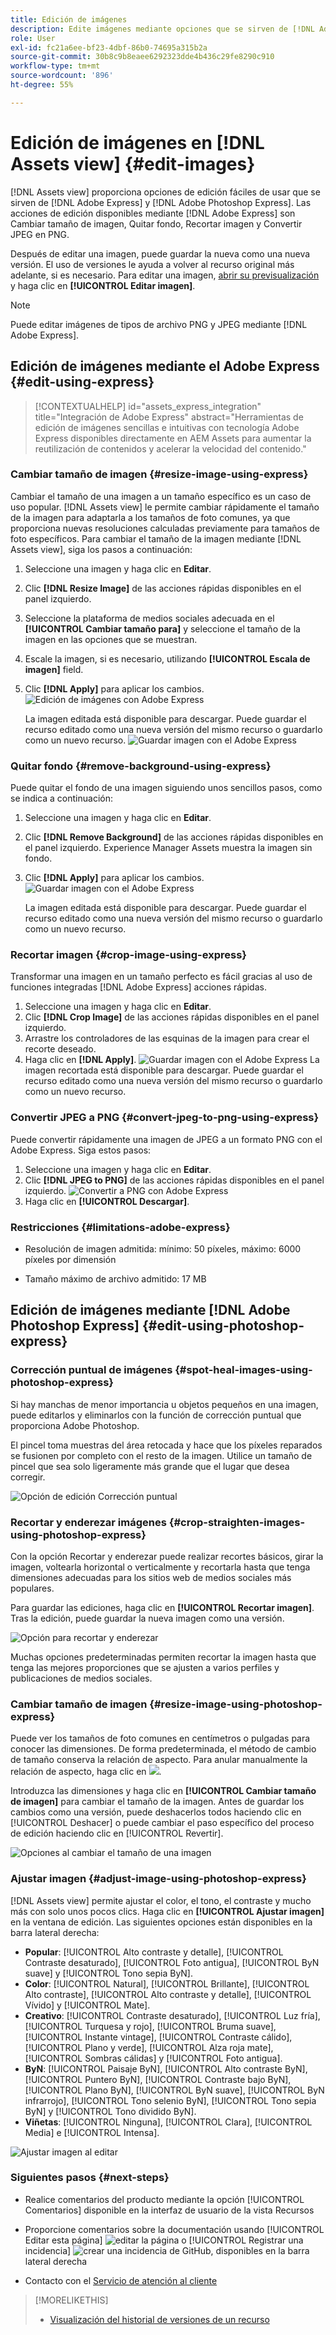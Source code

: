 ```yaml
---
title: Edición de imágenes
description: Edite imágenes mediante opciones que se sirven de [!DNL Adobe Photoshop Express] y guarde imágenes actualizadas como versiones.
role: User
exl-id: fc21a6ee-bf23-4dbf-86b0-74695a315b2a
source-git-commit: 30b8c9b8eaee6292323dde4b436c29fe8290c910
workflow-type: tm+mt
source-wordcount: '896'
ht-degree: 55%

---
```


# Edición de imágenes en [!DNL Assets view] {#edit-images}

[!DNL Assets view] proporciona opciones de edición fáciles de usar que se sirven de [!DNL Adobe Express] y [!DNL Adobe Photoshop Express]. Las acciones de edición disponibles mediante [!DNL Adobe Express] son Cambiar tamaño de imagen, Quitar fondo, Recortar imagen y Convertir JPEG en PNG.

Después de editar una imagen, puede guardar la nueva como una nueva versión. El uso de versiones le ayuda a volver al recurso original más adelante, si es necesario. Para editar una imagen, [abrir su previsualización](/help/assets/navigate-assets-view.md) y haga clic en **[!UICONTROL Editar imagen]**.

>[!NOTE]
>
>Puede editar imágenes de tipos de archivo PNG y JPEG mediante [!DNL Adobe Express].

<!--The editing actions that are available are Spot healing, Crop and straighten, Resize image, and Adjust image.-->

## Edición de imágenes mediante el Adobe Express {#edit-using-express}

>[!CONTEXTUALHELP]
>id="assets_express_integration"
>title="Integración de Adobe Express"
>abstract="Herramientas de edición de imágenes sencillas e intuitivas con tecnología Adobe Express disponibles directamente en AEM Assets para aumentar la reutilización de contenidos y acelerar la velocidad del contenido."

### Cambiar tamaño de imagen {#resize-image-using-express}

Cambiar el tamaño de una imagen a un tamaño específico es un caso de uso popular. [!DNL Assets view] le permite cambiar rápidamente el tamaño de la imagen para adaptarla a los tamaños de foto comunes, ya que proporciona nuevas resoluciones calculadas previamente para tamaños de foto específicos. Para cambiar el tamaño de la imagen mediante [!DNL Assets view], siga los pasos a continuación:

1. Seleccione una imagen y haga clic en **Editar**.
2. Clic **[!DNL Resize Image]** de las acciones rápidas disponibles en el panel izquierdo.
3. Seleccione la plataforma de medios sociales adecuada en el **[!UICONTROL Cambiar tamaño para]** y seleccione el tamaño de la imagen en las opciones que se muestran.
4. Escale la imagen, si es necesario, utilizando **[!UICONTROL Escala de imagen]** field.
5. Clic **[!DNL Apply]** para aplicar los cambios.
   ![Edición de imágenes con Adobe Express](assets/adobe-express-resize-image.png)

   La imagen editada está disponible para descargar. Puede guardar el recurso editado como una nueva versión del mismo recurso o guardarlo como un nuevo recurso.
   ![Guardar imagen con el Adobe Express](assets/adobe-express-resize-save.png)

### Quitar fondo {#remove-background-using-express}

Puede quitar el fondo de una imagen siguiendo unos sencillos pasos, como se indica a continuación:

1. Seleccione una imagen y haga clic en **Editar**.
2. Clic **[!DNL Remove Background]** de las acciones rápidas disponibles en el panel izquierdo. Experience Manager Assets muestra la imagen sin fondo.
3. Clic **[!DNL Apply]** para aplicar los cambios.
   ![Guardar imagen con el Adobe Express](assets/adobe-express-remove-background.png)

   La imagen editada está disponible para descargar. Puede guardar el recurso editado como una nueva versión del mismo recurso o guardarlo como un nuevo recurso.

### Recortar imagen {#crop-image-using-express}

Transformar una imagen en un tamaño perfecto es fácil gracias al uso de funciones integradas [!DNL Adobe Express] acciones rápidas.

1. Seleccione una imagen y haga clic en **Editar**.
2. Clic **[!DNL Crop Image]** de las acciones rápidas disponibles en el panel izquierdo.
3. Arrastre los controladores de las esquinas de la imagen para crear el recorte deseado.
4. Haga clic en **[!DNL Apply]**.
   ![Guardar imagen con el Adobe Express](assets/adobe-express-crop-image.png)
La imagen recortada está disponible para descargar. Puede guardar el recurso editado como una nueva versión del mismo recurso o guardarlo como un nuevo recurso.

### Convertir JPEG a PNG {#convert-jpeg-to-png-using-express}

Puede convertir rápidamente una imagen de JPEG a un formato PNG con el Adobe Express. Siga estos pasos:

1. Seleccione una imagen y haga clic en **Editar**.
2. Clic **[!DNL JPEG to PNG]** de las acciones rápidas disponibles en el panel izquierdo.
   ![Convertir a PNG con Adobe Express](assets/adobe-express-convert-image.png)
3. Haga clic en **[!UICONTROL Descargar]**.

### Restricciones {#limitations-adobe-express}

* Resolución de imagen admitida: mínimo: 50 píxeles, máximo: 6000 píxeles por dimensión

* Tamaño máximo de archivo admitido: 17 MB

## Edición de imágenes mediante [!DNL Adobe Photoshop Express] {#edit-using-photoshop-express}

<!--
After editing an image, you can save the new image as a new version. Versioning helps you to revert to the original asset later, if needed. To edit an image, [open its preview](//help/navigate-assets-view.md#preview-assets) and click **[!UICONTROL Edit Image]** ![edit icon](assets/do-not-localize/edit-icon.png) from the rail on the right.

![Options to edit an image](assets/edit-image2.png)

*Figure: The options to edit images are powered by [!DNL Adobe Photoshop Express].*
-->

### Corrección puntual de imágenes {#spot-heal-images-using-photoshop-express}

Si hay manchas de menor importancia u objetos pequeños en una imagen, puede editarlos y eliminarlos con la función de corrección puntual que proporciona Adobe Photoshop.

El pincel toma muestras del área retocada y hace que los píxeles reparados se fusionen por completo con el resto de la imagen. Utilice un tamaño de pincel que sea solo ligeramente más grande que el lugar que desea corregir.

![Opción de edición Corrección puntual](assets/edit-spot-healing.png)

<!-- 
TBD: See if we should give backlinks to PS docs for these concepts.
For more information about how Spot Healing works in Photoshop, see [retouching and repairing photos](https://helpx.adobe.com/photoshop/using/retouching-repairing-images.html). 
-->

### Recortar y enderezar imágenes {#crop-straighten-images-using-photoshop-express}

Con la opción Recortar y enderezar puede realizar recortes básicos, girar la imagen, voltearla horizontal o verticalmente y recortarla hasta que tenga dimensiones adecuadas para los sitios web de medios sociales más populares.

Para guardar las ediciones, haga clic en **[!UICONTROL Recortar imagen]**. Tras la edición, puede guardar la nueva imagen como una versión.

![Opción para recortar y enderezar](assets/edit-crop-straighten.png)

Muchas opciones predeterminadas permiten recortar la imagen hasta que tenga las mejores proporciones que se ajusten a varios perfiles y publicaciones de medios sociales.

### Cambiar tamaño de imagen {#resize-image-using-photoshop-express}

Puede ver los tamaños de foto comunes en centímetros o pulgadas para conocer las dimensiones. De forma predeterminada, el método de cambio de tamaño conserva la relación de aspecto. Para anular manualmente la relación de aspecto, haga clic en ![](assets/do-not-localize/lock-closed-icon.png).

Introduzca las dimensiones y haga clic en **[!UICONTROL Cambiar tamaño de imagen]** para cambiar el tamaño de la imagen. Antes de guardar los cambios como una versión, puede deshacerlos todos haciendo clic en [!UICONTROL Deshacer] o puede cambiar el paso específico del proceso de edición haciendo clic en [!UICONTROL Revertir].

![Opciones al cambiar el tamaño de una imagen](assets/resize-image.png)

### Ajustar imagen {#adjust-image-using-photoshop-express}

[!DNL Assets view] permite ajustar el color, el tono, el contraste y mucho más con solo unos pocos clics. Haga clic en **[!UICONTROL Ajustar imagen]** en la ventana de edición. Las siguientes opciones están disponibles en la barra lateral derecha:

* **Popular**: [!UICONTROL Alto contraste y detalle], [!UICONTROL Contraste desaturado], [!UICONTROL Foto antigua], [!UICONTROL ByN suave] y [!UICONTROL Tono sepia ByN].
* **Color**: [!UICONTROL Natural], [!UICONTROL Brillante], [!UICONTROL Alto contraste], [!UICONTROL Alto contraste y detalle], [!UICONTROL Vívido] y [!UICONTROL Mate].
* **Creativo**: [!UICONTROL Contraste desaturado], [!UICONTROL Luz fría], [!UICONTROL Turquesa y rojo], [!UICONTROL Bruma suave], [!UICONTROL Instante vintage], [!UICONTROL Contraste cálido], [!UICONTROL Plano y verde], [!UICONTROL Alza roja mate], [!UICONTROL Sombras cálidas] y [!UICONTROL Foto antigua].
* **ByN**: [!UICONTROL Paisaje ByN], [!UICONTROL Alto contraste ByN], [!UICONTROL Puntero ByN], [!UICONTROL Contraste bajo ByN], [!UICONTROL Plano ByN], [!UICONTROL ByN suave], [!UICONTROL ByN infrarrojo], [!UICONTROL Tono selenio ByN], [!UICONTROL Tono sepia ByN] y [!UICONTROL Tono dividido ByN].
* **Viñetas**: [!UICONTROL Ninguna], [!UICONTROL Clara], [!UICONTROL Media] e [!UICONTROL Intensa].

![Ajustar imagen al editar](assets/adjust-image.png)

<!--
TBD: Insert a video of the available social media options.
-->

### Siguientes pasos {#next-steps}

* Realice comentarios del producto mediante la opción [!UICONTROL Comentarios] disponible en la interfaz de usuario de la vista Recursos

* Proporcione comentarios sobre la documentación usando [!UICONTROL Editar esta página] ![editar la página](assets/do-not-localize/edit-page.png) o [!UICONTROL Registrar una incidencia] ![crear una incidencia de GitHub](assets/do-not-localize/github-issue.png), disponibles en la barra lateral derecha

* Contacto con el [Servicio de atención al cliente](https://experienceleague.adobe.com/?support-solution=General&amp;lang=es#support)

>[!MORELIKETHIS]
>
>* [Visualización del historial de versiones de un recurso](/help/assets/navigate-assets-view.md)
